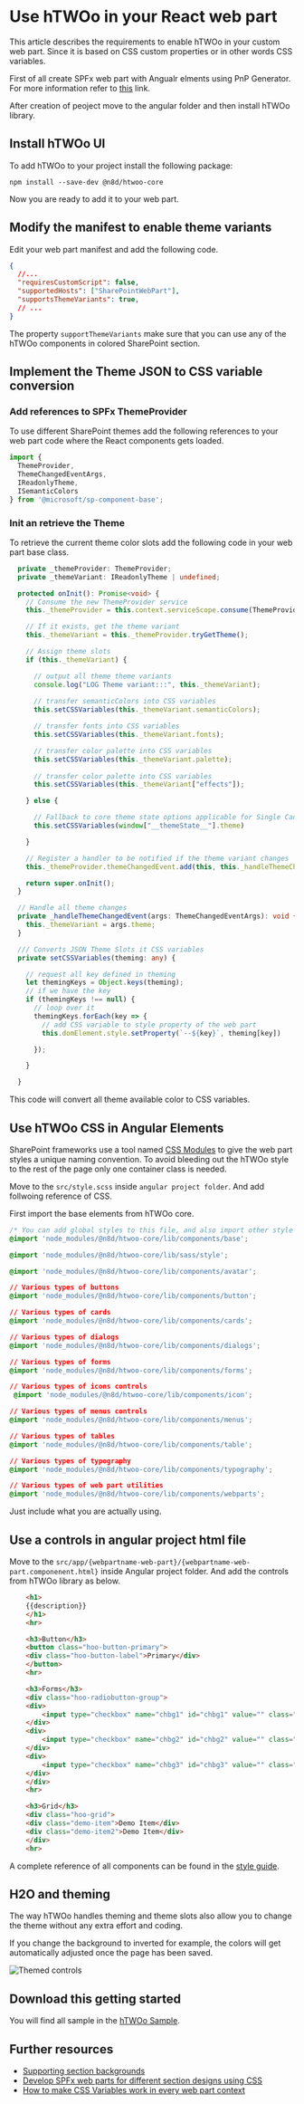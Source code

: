 # Use hTWOo in your React web part

This article describes the requirements to enable hTWOo in your custom web part. Since it is based on CSS custom properties or in other words CSS variables. 

First of all create SPFx web part with Angualr elments using PnP Generator. For more information refer to [this](https://pnp.github.io/generator-spfx/) link.

After creation of peoject move to the angular folder and then install hTWOo library.

## Install hTWOo UI

To add hTWOo to your project install the following package:

```shell
npm install --save-dev @n8d/htwoo-core
```

Now you are ready to add it to your web part.

## Modify the manifest to enable theme variants

Edit your web part manifest and add the following code.

```json
{ 
  //...
  "requiresCustomScript": false,
  "supportedHosts": ["SharePointWebPart"],
  "supportsThemeVariants": true,
  // ...
}
```

The property `supportThemeVariants` make sure that you can use any of the hTWOo components in colored SharePoint section.

## Implement the Theme JSON to CSS variable conversion

### Add references to SPFx ThemeProvider

To use different SharePoint themes add the following references to your web part code where the React components gets loaded.

```typescript
import {
  ThemeProvider,
  ThemeChangedEventArgs,
  IReadonlyTheme,
  ISemanticColors
} from '@microsoft/sp-component-base';
```

### Init an retrieve the Theme

To retrieve the current theme color slots add the following code in your web part base class.


```typescript
  private _themeProvider: ThemeProvider;
  private _themeVariant: IReadonlyTheme | undefined;

  protected onInit(): Promise<void> {
    // Consume the new ThemeProvider service
    this._themeProvider = this.context.serviceScope.consume(ThemeProvider.serviceKey);

    // If it exists, get the theme variant
    this._themeVariant = this._themeProvider.tryGetTheme();

    // Assign theme slots
    if (this._themeVariant) {

      // output all theme theme variants
      console.log("LOG Theme variant:::", this._themeVariant);
      
      // transfer semanticColors into CSS variables
      this.setCSSVariables(this._themeVariant.semanticColors);

      // transfer fonts into CSS variables
      this.setCSSVariables(this._themeVariant.fonts);

      // transfer color palette into CSS variables
      this.setCSSVariables(this._themeVariant.palette);
      
      // transfer color palette into CSS variables
      this.setCSSVariables(this._themeVariant["effects"]);

    } else {

      // Fallback to core theme state options applicable for Single Canvas Apps and Microsoft Teams
      this.setCSSVariables(window["__themeState__"].theme)

    }

    // Register a handler to be notified if the theme variant changes
    this._themeProvider.themeChangedEvent.add(this, this._handleThemeChangedEvent);

    return super.onInit();
  }

  // Handle all theme changes
  private _handleThemeChangedEvent(args: ThemeChangedEventArgs): void {
    this._themeVariant = args.theme;
  }

  /// Converts JSON Theme Slots it CSS variables
  private setCSSVariables(theming: any) {

    // request all key defined in theming
    let themingKeys = Object.keys(theming);
    // if we have the key
    if (themingKeys !== null) {
      // loop over it
      themingKeys.forEach(key => {
        // add CSS variable to style property of the web part
        this.domElement.style.setProperty(`--${key}`, theming[key])

      });

    }

  }
```

This code will convert all theme available color to CSS variables.

## Use hTWOo CSS in Angular Elements

SharePoint frameworks use a tool named [CSS Modules](https://github.com/css-modules/css-modules) to give the web part styles a unique naming convention. To avoid bleeding out the hTWOo style to the rest of the page only one container class is needed.

Move to the `src/style.scss` inside `angular project folder`. And add follwoing reference of CSS.

First import the base elements from hTWOo core.

```css
/* You can add global styles to this file, and also import other style files */
@import 'node_modules/@n8d/htwoo-core/lib/components/base';

@import 'node_modules/@n8d/htwoo-core/lib/sass/style';

@import 'node_modules/@n8d/htwoo-core/lib/components/avatar';

// Various types of buttons
@import 'node_modules/@n8d/htwoo-core/lib/components/button';

// Various types of cards
@import 'node_modules/@n8d/htwoo-core/lib/components/cards';

// Various types of dialogs
@import 'node_modules/@n8d/htwoo-core/lib/components/dialogs';

// Various types of forms
@import 'node_modules/@n8d/htwoo-core/lib/components/forms';

// Various types of icons controls
 @import 'node_modules/@n8d/htwoo-core/lib/components/icon';

// Various types of menus controls
@import 'node_modules/@n8d/htwoo-core/lib/components/menus';

// Various types of tables
@import 'node_modules/@n8d/htwoo-core/lib/components/table';

// Various types of typography
@import 'node_modules/@n8d/htwoo-core/lib/components/typography';

// Various types of web part utilities
@import 'node_modules/@n8d/htwoo-core/lib/components/webparts';

```

Just include what you are actually using.

## Use a controls in angular project html file

Move to the `src/app/{webpartname-web-part}/{webpartname-web-part.componenent.html}` inside Angular project folder. And add the controls from hTWOo library as below.

```html
    <h1>
    {{description}}
    </h1>
    <hr>

    <h3>Button</h3>
    <button class="hoo-button-primary">
    <div class="hoo-button-label">Primary</div>
    </button>
    <hr>

    <h3>Forms</h3>
    <div class="hoo-radiobutton-group">
    <div>
        <input type="checkbox" name="chbg1" id="chbg1" value="" class="hoo-checkbox"><label for="chbg1">Apple</label>
    </div>
    <div>
        <input type="checkbox" name="chbg2" id="chbg2" value="" class="hoo-checkbox"><label for="chbg2">Avocado</label>
    </div>
    <div>
        <input type="checkbox" name="chbg3" id="chbg3" value="" class="hoo-checkbox"><label for="chbg3">Banana</label>
    </div>
    </div>
    <hr>

    <h3>Grid</h3>
    <div class="hoo-grid">
    <div class="demo-item">Demo Item</div>
    <div class="demo-item2">Demo Item</div>
    </div>
    <hr>
```

A complete reference of all components can be found in the [style guide](https://lab.n8d.studio/htwoo/htwoo-core/?p=all).

## H2O and theming

The way hTWOo handles theming and theme slots also allow you to change the theme without any extra effort and coding.

If you change the background to inverted for example, the colors will get automatically adjusted once the page has been saved.

![Themed controls][controls-theming]

## Download this getting started

You will find all sample in the [hTWOo Sample](https://github.com/n8design/htwoo-samples).

## Further resources

* [Supporting section backgrounds](https://docs.microsoft.com/en-us/sharepoint/dev/spfx/web-parts/guidance/supporting-section-backgrounds)
* [Develop SPFx web parts for different section designs using CSS](https://n8d.at/develop-spfx-web-parts-for-different-section-designs-using-css/)
* [How to make CSS Variables work in every web part context](https://n8d.at/how-to-make-css-variables-work-in-every-web-part-context/)
  

[controls-theming]: ./how-to-spfx-angular-elements-theme.png "Theming"
